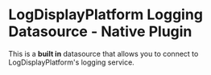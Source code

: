 # LogDisplayPlatform Logging Datasource -  Native Plugin

This is a **built in** datasource that allows you to connect to LogDisplayPlatform's logging service.